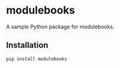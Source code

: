 # modulebooks

A sample Python package for modulebooks.

## Installation

```bash
pip install modulebooks

